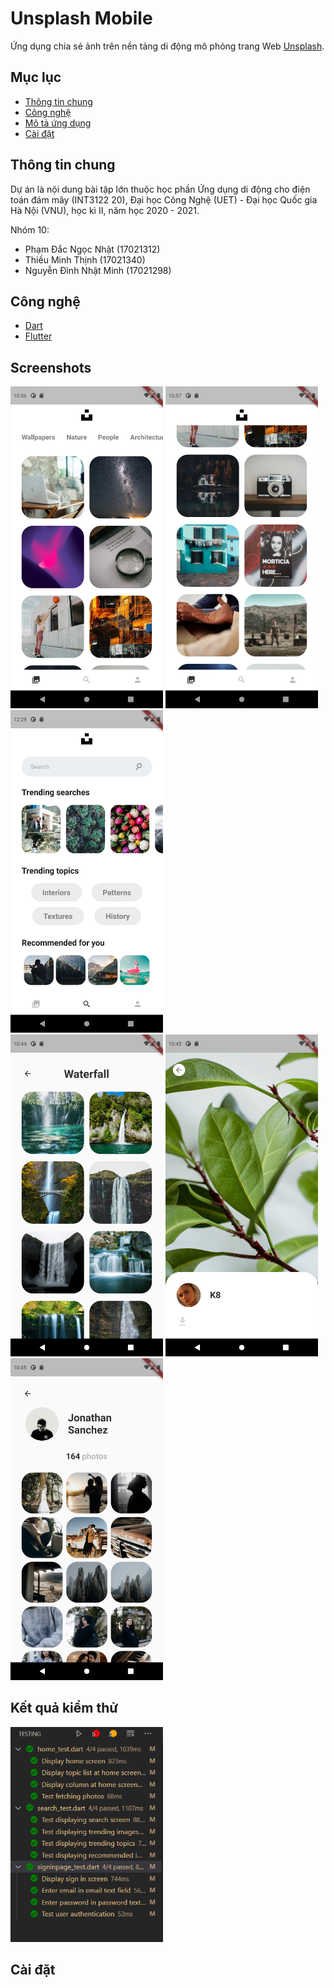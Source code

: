 # Unsplash Mobile
Ứng dụng chia sẻ ảnh trên nền tảng di động mô phỏng trang Web [Unsplash](https://unsplash.com/).

## Mục lục

- [Thông tin chung](#thông-tin-chung)
- [Công nghệ](#công-nghệ)
- [Mô tả ứng dụng](#mô-tả-ứng-dụng)
- [Cài đặt](#cài-đặt)

## Thông tin chung
Dự án là nội dung bài tập lớn thuộc học phần Ứng dụng di động cho điện toán đám mây (INT3122 20), Đại học Công Nghệ (UET) - Đại học Quốc gia Hà Nội (VNU), học kì II, năm học 2020 - 2021.

Nhóm 10:
- Phạm Đắc Ngọc Nhật (17021312)
- Thiều Minh Thịnh (17021340)
- Nguyễn Đình Nhật Minh (17021298)


## Công nghệ

- [Dart](https://dart.dev/overview)
- [Flutter](https://flutter.dev/)

## Screenshots
<div>
  <img src='assets/screenshots/home.png' width = 244>
  <img src='assets/screenshots/home_explore.png' width = 244>
  <img src='assets/screenshots/search.png' width = 244> <br/>
  <img src='assets/screenshots/search_result.png' width = 244>
  <img src='assets/screenshots/selected_image.png' width = 244>
  <img src='assets/screenshots/user_profile.png' width = 244>
</div>

## Kết quả kiểm thử
<div>
  <img src='assets/screenshots/test_results.png' width=244> <br/>
</div>

## Cài đặt
